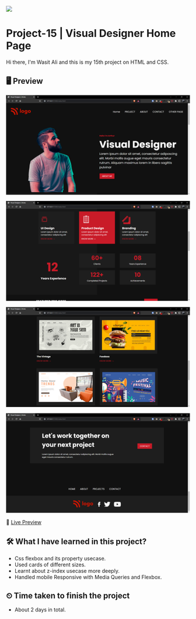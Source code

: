 ![](https://img.shields.io/badge/Technologies-HTML--CSS-orange)

# Project-15 | Visual Designer Home Page

Hi there,
I'm Wasit Ali and this is my 15th project on HTML and CSS.

## 🖥 Preview

![](./assets/preview-1.png)

![](./assets/preview-2.png)

![](./assets/preview-3.png)

![](./assets/preview-4.png)

🚀 [Live Preview](https://live-class-project-15-five.vercel.app/)

## 🛠️ What I have learned in this project?

- Css flexbox and its property usecase.
- Used cards of different sizes.
- Learnt about z-index usecase more deeply.
- Handled mobile Responsive with Media Queries and Flexbox.

## ⏲ Time taken to finish the project

- About 2 days in total.
